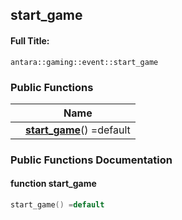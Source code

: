 

## start_game

#### Full Title:
```
antara::gaming::event::start_game
```















### Public Functions

|                | Name           |
| -------------- | -------------- |
|  | **[start_game](Classes/structantara_1_1gaming_1_1event_1_1start__game.md#function-start_game)**() =default  |













### Public Functions Documentation

#### function start_game

```cpp
start_game() =default
```






































